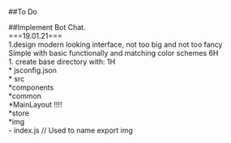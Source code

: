 ##To Do

##Implement Bot Chat.<br>
===19.01.21===<br>
1.design modern looking interface, not too big and not too fancy <br>
             Simple with basic functionally and matching color schemes  6H <br>
        1. create base directory with: 1H <br>
                    * jsconfig.json <br>
                    * src <br>
                    *components <br>
                    *common <br>
                    *MainLayout  !!!! <br>
                    *store <br>
                    *img <br>
                        - index.js  // Used to name export img <br>